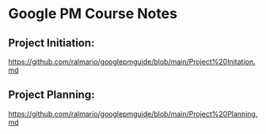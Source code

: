 # Google PM Course Notes

## Project Initiation: 
https://github.com/ralmario/googlepmguide/blob/main/Project%20Initation.md

## Project Planning: 
https://github.com/ralmario/googlepmguide/blob/main/Project%20Planning.md
